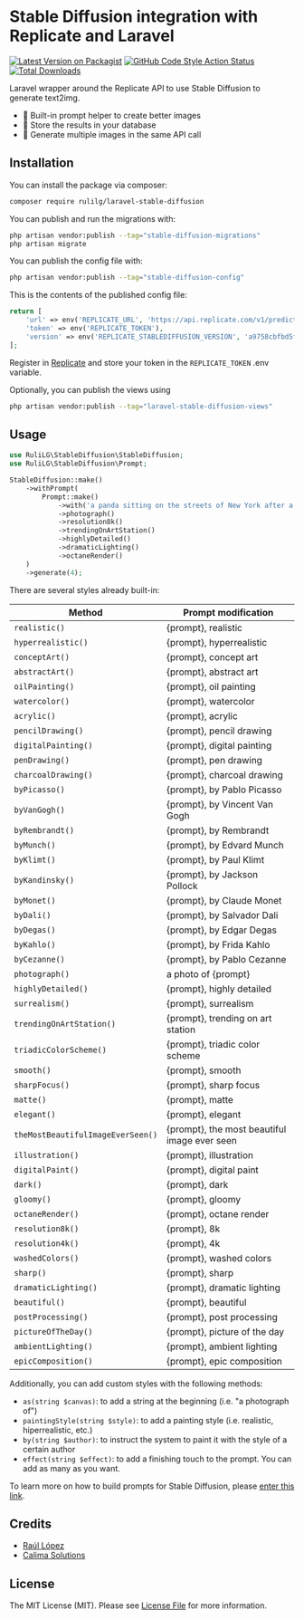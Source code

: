 # Stable Diffusion integration with Replicate and Laravel

[![Latest Version on Packagist](https://img.shields.io/packagist/v/rulilg/laravel-stable-diffusion.svg?style=flat-square)](https://packagist.org/packages/rulilg/laravel-stable-diffusion)
[![GitHub Code Style Action Status](https://img.shields.io/github/workflow/status/rulilg/laravel-stable-diffusion/Fix%20PHP%20code%20style%20issues?label=code%20style)](https://github.com/rulilg/laravel-stable-diffusion/actions?query=workflow%3A"Fix+PHP+code+style+issues"+branch%3Amain)
[![Total Downloads](https://img.shields.io/packagist/dt/rulilg/laravel-stable-diffusion.svg?style=flat-square)](https://packagist.org/packages/rulilg/laravel-stable-diffusion)

Laravel wrapper around the Replicate API to use Stable Diffusion to generate text2img.

- 🎨 Built-in prompt helper to create better images
- 🚀 Store the results in your database
- 🎇 Generate multiple images in the same API call

## Installation

You can install the package via composer:

```bash
composer require rulilg/laravel-stable-diffusion
```

You can publish and run the migrations with:

```bash
php artisan vendor:publish --tag="stable-diffusion-migrations"
php artisan migrate
```

You can publish the config file with:

```bash
php artisan vendor:publish --tag="stable-diffusion-config"
```

This is the contents of the published config file:

```php
return [
    'url' => env('REPLICATE_URL', 'https://api.replicate.com/v1/predictions'),
    'token' => env('REPLICATE_TOKEN'),
    'version' => env('REPLICATE_STABLEDIFFUSION_VERSION', 'a9758cbfbd5f3c2094457d996681af52552901775aa2d6dd0b17fd15df959bef'),
];

```

Register in [Replicate](https://replicate.com/) and store your token in the `REPLICATE_TOKEN` .env variable.

Optionally, you can publish the views using

```bash
php artisan vendor:publish --tag="laravel-stable-diffusion-views"
```

## Usage

```php
use RuliLG\StableDiffusion\StableDiffusion;
use RuliLG\StableDiffusion\Prompt;

StableDiffusion::make()
    ->withPrompt(
        Prompt::make()
            ->with('a panda sitting on the streets of New York after a long day of walking')
            ->photograph()
            ->resolution8k()
            ->trendingOnArtStation()
            ->highlyDetailed()
            ->dramaticLighting()
            ->octaneRender()
    )
    ->generate(4);
```

There are several styles already built-in:

Method | Prompt modification
---- | ----
`realistic()` | {prompt}, realistic
`hyperrealistic()` | {prompt}, hyperrealistic
`conceptArt()` | {prompt}, concept art
`abstractArt()` | {prompt}, abstract art
`oilPainting()` | {prompt}, oil painting
`watercolor()` | {prompt}, watercolor
`acrylic()` | {prompt}, acrylic
`pencilDrawing()` | {prompt}, pencil drawing
`digitalPainting()` | {prompt}, digital painting
`penDrawing()` | {prompt}, pen drawing
`charcoalDrawing()` | {prompt}, charcoal drawing
`byPicasso()` | {prompt}, by Pablo Picasso
`byVanGogh()` | {prompt}, by Vincent Van Gogh
`byRembrandt()` | {prompt}, by Rembrandt
`byMunch()` | {prompt}, by Edvard Munch
`byKlimt()` | {prompt}, by Paul Klimt
`byKandinsky()` | {prompt}, by Jackson Pollock
`byMonet()` | {prompt}, by Claude Monet
`byDali()` | {prompt}, by Salvador Dali
`byDegas()` | {prompt}, by Edgar Degas
`byKahlo()` | {prompt}, by Frida Kahlo
`byCezanne()` | {prompt}, by Pablo Cezanne
`photograph()` | a photo of {prompt}
`highlyDetailed()` | {prompt}, highly detailed
`surrealism()` | {prompt}, surrealism
`trendingOnArtStation()` | {prompt}, trending on art station
`triadicColorScheme()` | {prompt}, triadic color scheme
`smooth()` | {prompt}, smooth
`sharpFocus()` | {prompt}, sharp focus
`matte()` | {prompt}, matte
`elegant()` | {prompt}, elegant
`theMostBeautifulImageEverSeen()` | {prompt}, the most beautiful image ever seen
`illustration()` | {prompt}, illustration
`digitalPaint()` | {prompt}, digital paint
`dark()` | {prompt}, dark
`gloomy()` | {prompt}, gloomy
`octaneRender()` | {prompt}, octane render
`resolution8k()` | {prompt}, 8k
`resolution4k()` | {prompt}, 4k
`washedColors()` | {prompt}, washed colors
`sharp()` | {prompt}, sharp
`dramaticLighting()` | {prompt}, dramatic lighting
`beautiful()` | {prompt}, beautiful
`postProcessing()` | {prompt}, post processing
`pictureOfTheDay()` | {prompt}, picture of the day
`ambientLighting()` | {prompt}, ambient lighting
`epicComposition()` | {prompt}, epic composition

Additionally, you can add custom styles with the following methods:

- `as(string $canvas)`: to add a string at the beginning (i.e. "a photograph of")
- `paintingStyle(string $style)`: to add a painting style (i.e. realistic, hiperrealistic, etc.)
- `by(string $author)`: to instruct the system to paint it with the style of a certain author
- `effect(string $effect)`: to add a finishing touch to the prompt. You can add as many as you want.

To learn more on how to build prompts for Stable Diffusion, please [enter this link](https://beta.dreamstudio.ai/prompt-guide).

## Credits

- [Raúl López](https://github.com/RuliLG)
- [Calima Solutions](https://github.com/calima-solutions)

## License

The MIT License (MIT). Please see [License File](LICENSE.md) for more information.
